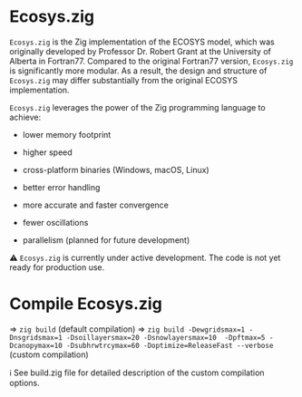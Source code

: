 # Ecosys.zig

`Ecosys.zig` is the Zig implementation of the ECOSYS model, which was originally developed by Professor Dr. Robert Grant at the University of Alberta in Fortran77. Compared to the original Fortran77 version, `Ecosys.zig` is significantly more modular. As a result, the design and structure of `Ecosys.zig` may differ substantially from the original ECOSYS implementation.

`Ecosys.zig` leverages the power of the Zig programming language to achieve:

- lower memory footprint

- higher speed

- cross-platform binaries (Windows, macOS, Linux)

- better error handling

- more accurate and faster convergence

- fewer oscillations

- parallelism (planned for future development)

⚠️  `Ecosys.zig` is currently under active development. The code is not yet ready for production use.

# Compile Ecosys.zig

=> `zig build` (default compilation)
=> `zig build -Dewgridsmax=1 -Dnsgridsmax=1 -Dsoillayersmax=20 -Dsnowlayersmax=10  -Dpftmax=5 -Dcanopymax=10 -Dsubhrwtrcymax=60 -Doptimize=ReleaseFast --verbose` (custom compilation)

ℹ️  See build.zig file for detailed description of the custom compilation options.
